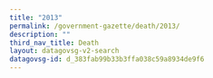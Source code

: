 ```yaml
---
title: "2013"
permalink: /government-gazette/death/2013/
description: ""
third_nav_title: Death
layout: datagovsg-v2-search
datagovsg-id: d_383fab99b33b3ffa038c59a8934de9f6
---
```

